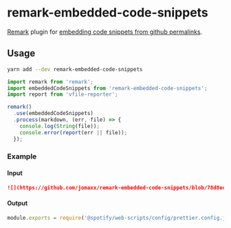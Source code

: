 # remark-embedded-code-snippets

[Remark](https://remark.js.org/) plugin for [embedding code snippets from github permalinks](https://github.blog/2017-08-15-introducing-embedded-code-snippets/).

## Usage

```sh
yarn add --dev remark-embedded-code-snippets
```

```javascript
import remark from 'remark';
import embeddedCodeSnippets from 'remark-embedded-code-snippets';
import report from 'vfile-reporter';

remark()
  .use(embeddedCodeSnippets)
  .process(markdown, (err, file) => {
    console.log(String(file));
    console.error(report(err || file));
  });
```

### Example

#### Input

```markdown
![](https://github.com/jomaxx/remark-embedded-code-snippets/blob/78d8ec567422a9776beb2d48dd826189aed58267/prettier.config.js#L1)
```

#### Output

```js
module.exports = require('@spotify/web-scripts/config/prettier.config.js');
```
